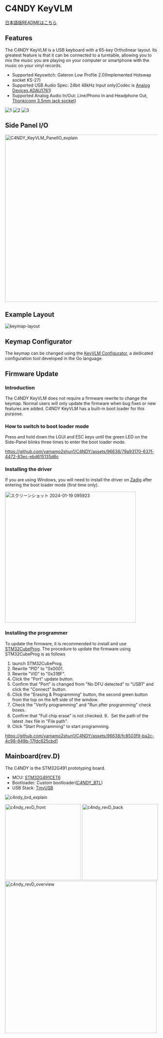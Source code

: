 # C4NDY KeyVLM

[日本語版READMEはこちら](https://github.com/yamamo2shun1/C4NDY/blob/main/README-ja.md)

## Features
The C4NDY KeyVLM is a USB keyboard with a 65-key Ortholinear layout. Its greatest feature is that it can be connected to a turntable, allowing you to mix the music you are playing on your computer or smartphone with the music on your vinyl records.

- Supported Keyswitch: Gateron Low Profile 2.0(Implemented Hotswap socket KS-27)  
- Supported USB Audio Spec: 24bit 48kHz Input only(Codec is [Analog Devices ADAU1761](https://www.analog.com/jp/products/adau1761.html))
- Supported Analog Audio In/Out: Line/Phono In and Headphone Out, [Thonkiconn 3.5mm jack socket](https://www.thonk.co.uk/shop/thonkiconn/))

![1](https://github.com/yamamo2shun1/C4NDY/assets/96638/124d06b2-1729-456f-8eb0-5030e0e5dcab)
![2](https://github.com/yamamo2shun1/C4NDY/assets/96638/e7a72ce8-ff90-4a15-8e16-572257de4128)
![3](https://github.com/yamamo2shun1/C4NDY/assets/96638/33fd7535-f1e1-4e20-a99c-ce84f68deabb)

## Side Panel I/O
<img width="550" alt="C4NDY_KeyVLM_PanelIO_explain" src="https://github.com/yamamo2shun1/C4NDY/assets/96638/d100fdbf-8fa1-45a7-951f-1ab9171c9ce2">

## Example Layout
![keymap-layout](https://github.com/yamamo2shun1/C4NDY/assets/96638/bc8e57b4-f748-4dd8-b59a-7187f392ab16)

## Keymap Configurator
The keymap can be changed using the [KeyVLM Configurator](https://github.com/yamamo2shun1/KeyVLM_Configurator), a dedicated configuration tool developed in the Go language.

## Firmware Update
### Introduction
The C4NDY KeyVLM does not require a firmware rewrite to change the keymap.
Normal users will only update the firmware when bug fixes or new features are added.
C4NDY KeyVLM has a built-in boot loader for this purpose.

### How to switch to boot loader mode
Press and hold down the LGUI and ESC keys until the green LED on the Side-Panel blinks three times to enter the boot loader mode.

https://github.com/yamamo2shun1/C4NDY/assets/96638/79a93170-637f-4472-83ec-ebd615135d6c

### Installing the driver
If you are using Windows, you will need to install the driver on [Zadig](https://zadig.akeo.ie/) after entering the boot loader mode (first time only).

<img width="431" alt="スクリーンショット 2024-01-19 095923" src="https://github.com/yamamo2shun1/C4NDY/assets/96638/9a9aec08-cc1c-4b73-bf09-fa08c4a1bd21">

### Installing the programmer
To update the firmware, it is recommended to install and use [STM32CubeProg](https://www.st.com/ja/development-tools/stm32cubeprog.html).
The procedure to update the firmware using STM32CubeProg is as follows

1. launch STM32CubeProg.
2. Rewrite "PID" to "0x0001.
3. Rewrite "VID" to "0x31BF".
4. Click the "Port" update button.
5. Confirm that "Port" is changed from "No DFU detected" to "USB1" and click the "Connect" button.
6. Click the "Erasing & Programming" button, the second green button from the top on the left side of the window.
7. Check the "Verify programming" and "Run after programming" check boxes.
8. Confirm that "Full chip erase" is not checked.
9．Set the path of the latest .hex file in "File path".
10. Click "Start Programming" to start programming.

https://github.com/yamamo2shun1/C4NDY/assets/96638/fc8503f9-ba2c-4c98-849b-17fdc625cbd1

## Mainboard(rev.D)
The C4NDY is the STM32G491 prototyping board.

- MCU: [STM32G491CET6](https://www.st.com/ja/microcontrollers-microprocessors/stm32g4x1.html)
- Bootloader: Custom bootloader([C4NDY_BTL](https://github.com/yamamo2shun1/C4NDY/tree/main/STM32CubeIDE/C4NDY_BTL))
- USB Stack: [TinyUSB](https://github.com/hathach/tinyusb)

![c4ndy_brd_explain](https://github.com/yamamo2shun1/C4NDY/assets/96638/89944889-bca0-41cf-98d1-02606702823f)

<img width="250" alt="c4ndy_revD_front" src="https://github.com/yamamo2shun1/C4NDY/assets/96638/d9490441-fa41-4fb6-88b6-fedd4f7f2d4a"> <img width="250" alt="c4ndy_revD_back" src="https://github.com/yamamo2shun1/C4NDY/assets/96638/f3e677f7-a3df-4a09-87be-e421eff5cd60"> <img width="500" alt="c4ndy_revD_overview" src="https://github.com/yamamo2shun1/C4NDY/assets/96638/eb478440-ad95-4560-ae95-b7dd2733617f">

